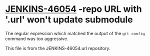 # [JENKINS-46054](https://issues.jenkins-ci.org/browse/JENKINS-46054) -repo URL with '.url' won't update submodule

The regular expression which matched the output of the `git config`
command was too aggressive.

This file is from the JENKINS-46054.url repository.
